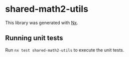# shared-math2-utils

This library was generated with [Nx](https://nx.dev).

## Running unit tests

Run `nx test shared-math2-utils` to execute the unit tests.
